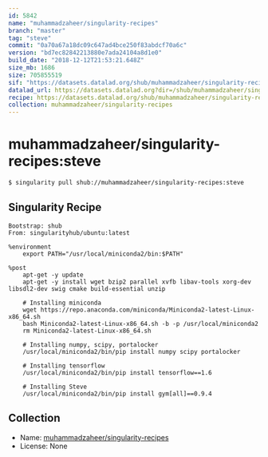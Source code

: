 ```yaml
---
id: 5842
name: "muhammadzaheer/singularity-recipes"
branch: "master"
tag: "steve"
commit: "0a70a67a18dc09c647ad4bce250f83abdcf70a6c"
version: "bd7ec82842213880e7ada24104a8d1e0"
build_date: "2018-12-12T21:53:21.648Z"
size_mb: 1686
size: 705855519
sif: "https://datasets.datalad.org/shub/muhammadzaheer/singularity-recipes/steve/2018-12-12-0a70a67a-bd7ec828/bd7ec82842213880e7ada24104a8d1e0.simg"
datalad_url: https://datasets.datalad.org?dir=/shub/muhammadzaheer/singularity-recipes/steve/2018-12-12-0a70a67a-bd7ec828/
recipe: https://datasets.datalad.org/shub/muhammadzaheer/singularity-recipes/steve/2018-12-12-0a70a67a-bd7ec828/Singularity
collection: muhammadzaheer/singularity-recipes
---
```


# muhammadzaheer/singularity-recipes:steve

```bash
$ singularity pull shub://muhammadzaheer/singularity-recipes:steve
```

## Singularity Recipe

```singularity
Bootstrap: shub
From: singularityhub/ubuntu:latest

%environment
    export PATH="/usr/local/miniconda2/bin:$PATH"

%post
    apt-get -y update
    apt-get -y install wget bzip2 parallel xvfb libav-tools xorg-dev libsdl2-dev swig cmake build-essential unzip

    # Installing miniconda
    wget https://repo.anaconda.com/miniconda/Miniconda2-latest-Linux-x86_64.sh
    bash Miniconda2-latest-Linux-x86_64.sh -b -p /usr/local/miniconda2
    rm Miniconda2-latest-Linux-x86_64.sh

    # Installing numpy, scipy, portalocker
    /usr/local/miniconda2/bin/pip install numpy scipy portalocker

    # Installing tensorflow
    /usr/local/miniconda2/bin/pip install tensorflow==1.6

    # Installing Steve   
    /usr/local/miniconda2/bin/pip install gym[all]==0.9.4
```

## Collection

 - Name: [muhammadzaheer/singularity-recipes](https://github.com/muhammadzaheer/singularity-recipes)
 - License: None

